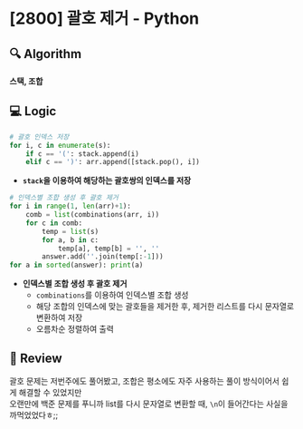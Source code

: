 # [2800] 괄호 제거 - Python

## 🔍 Algorithm
**스택, 조합**

## 💻 Logic

```Python
# 괄호 인덱스 저장
for i, c in enumerate(s):
    if c == '(': stack.append(i)
    elif c == ')': arr.append([stack.pop(), i])
```
- **`stack`을 이용하여 해당하는 괄호쌍의 인덱스를 저장**  

```Python
# 인덱스별 조합 생성 후 괄호 제거
for i in range(1, len(arr)+1):
    comb = list(combinations(arr, i))
    for c in comb:
        temp = list(s)
        for a, b in c:
            temp[a], temp[b] = '', ''
        answer.add(''.join(temp[:-1]))
for a in sorted(answer): print(a)
```
- **인덱스별 조합 생성 후 괄호 제거**  
    - `combinations`를 이용하여 인덱스별 조합 생성  
    - 해당 조합의 인덱스에 맞는 괄호들을 제거한 후, 제거한 리스트를 다시 문자열로 변환하여 저장  
    - 오름차순 정렬하여 출력  

## 📝 Review

괄호 문제는 저번주에도 풀어봤고, 조합은 평소에도 자주 사용하는 풀이 방식이어서 쉽게 해결할 수 있었지만  
오랜만에 백준 문제를 푸니까 list를 다시 문자열로 변환할 때, `\n`이 들어간다는 사실을 까먹었었다ㅎ;;